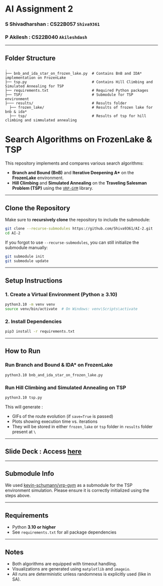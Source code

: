 # AI Assignment 2

### S Shivadharshan : CS22B057 `Shiva9361` 
### P Akilesh : CS22B040 `Akileshdash` 
---

## Folder Structure

```
.
├── bnb_and_ida_star_on_frozen_lake.py  # Contains BnB and IDA* implementation on FrozenLake
├── tsp.py                              # Contains Hill Climbing and Simulated Annealing for TSP
├── requirements.txt                    # Required Python packages
├── TSP/                                # Submodule for TSP environment
├─── results/                           # Results folder
  ├── frozen_lake/                      # Results of frozen lake for bnb & ida*
  ├── tsp/                              # Results of tsp for hill climbing and simmulated annealing
```
#  Search Algorithms on FrozenLake & TSP

This repository implements and compares various search algorithms:

- **Branch and Bound (BnB)** and **Iterative Deepening A\*** on the **FrozenLake** environment.
- **Hill Climbing** and **Simulated Annealing** on the **Traveling Salesman Problem (TSP)** using the [`VRP-GYM`](https://github.com/kevin-schumann/vrp-gym) library.


---

## Clone the Repository

Make sure to **recursively clone** the repository to include the submodule:

```bash
git clone --recurse-submodules https://github.com/Shiva9361/AI-2.git
cd AI-2
```

If you forgot to use `--recurse-submodules`, you can still initialize the submodule manually:

```bash
git submodule init
git submodule update
```

---

## Setup Instructions

### 1. Create a Virtual Environment (Python ≥ 3.10)

```bash
python3.10 -m venv venv
source venv/bin/activate  # On Windows: venv\Scripts\activate
```

### 2. Install Dependencies

```bash
pip3 install -r requirements.txt
```

---

## How to Run

### Run Branch and Bound & IDA* on FrozenLake

```bash
python3.10 bnb_and_ida_star_on_frozen_lake.py
```

### Run Hill Climbing and Simulated Annealing on TSP

```bash
python3.10 tsp.py
```

This will generate :

- GIFs of the route evolution (if `save=True` is passed)
- Plots showing execution time vs. iterations
- They will be stored in either `frozen_lake` or `tsp` folder in `results` folder present at `\`

---

## Slide Deck  : Access [here](https://docs.google.com/presentation/d/14gRg_CGgC2FAzyjdpZip9W3FMl3eKkWkqnb3jHv3bpU/edit?usp=sharing)

---

## Submodule Info

We used [kevin-schumann/vrp-gym](https://github.com/kevin-schumann/vrp-gym) as a submodule for the TSP environment simulation. Please ensure it is correctly initialized using the steps above.

---

## Requirements

- Python **3.10 or higher**
- See `requirements.txt` for all package dependencies

---

## Notes

- Both algorithms are equipped with timeout handling.
- Visualizations are generated using `matplotlib` and `imageio`.
- All runs are deterministic unless randomness is explicitly used (like in SA).
